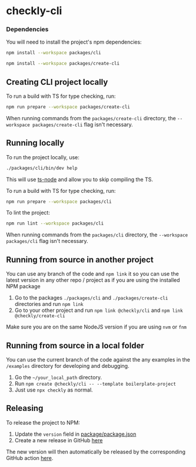 # checkly-cli

### Dependencies

You will need to install the project's npm dependencies:

```bash
npm install --workspace packages/cli
```

```bash
npm install --workspace packages/create-cli
```

## Creating CLI project locally

To run a build with TS for type checking, run:
```bash
npm run prepare --workspace packages/create-cli
```

When running commands from the `packages/create-cli` directory, the `--workspace packages/create-cli` flag isn't necessary.

## Running locally

To run the project locally, use:
```bash
./packages/cli/bin/dev help
```
This will use [ts-node](https://www.npmjs.com/package/ts-node) and allow you to skip compiling the TS.

To run a build with TS for type checking, run:
```bash
npm run prepare --workspace packages/cli
```

To lint the project:
```bash
npm run lint --workspace packages/cli
```

When running commands from the `packages/cli` directory, the `--workspace packages/cli` flag isn't necessary.

## Running from source in another project

You can use any branch of the code and `npm link` it so you can use the latest version in any other repo / project as if
you are using the installed NPM package

1. Go to the packages `./packages/cli` and `./packages/create-cli` directories and run `npm link`
2. Go to your other project and run `npm link @checkly/cli` and `npm link @checkly/create-cli`

Make sure you are on the same NodeJS version if you are using `nvm` or `fnm`

## Running from source in a local folder

You can use the current branch of the code against the any examples in the `/examples` directory for developing and debugging.

1. Go the `~/your_local_path` directory.
2. Run `npm create @checkly/cli -- --template boilerplate-project`
3. Just use `npx checkly` as normal.

## Releasing

To release the project to NPM:

1. Update the `version` field in [package/package.json](./package/package.json)
2. Create a new release in GitHub [here](https://github.com/checkly/checkly-cli/releases/new)

The new version will then automatically be released by the corresponding GitHub action [here](https://github.com/checkly/checkly-cli/actions/workflows/release.yml).
